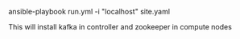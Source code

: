 

ansible-playbook run.yml -i "localhost" site.yaml

This will install kafka in controller and zookeeper in compute nodes